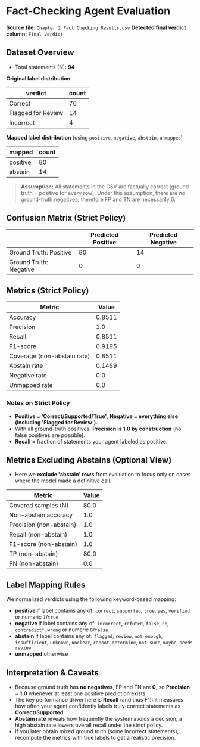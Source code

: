 # Fact-Checking Agent Evaluation

**Source file:** `Chapter 2 Fact Checking Results.csv`
**Detected final verdict column:** `Final Verdict`

## Dataset Overview

- Total statements (N): **94**

**Original label distribution**

| verdict | count |
| --- | --- |
| Correct | 76 |
| Flagged for Review | 14 |
| Incorrect | 4 |


**Mapped label distribution** (using `positive`, `negative`, `abstain`, `unmapped`)

| mapped | count |
| --- | --- |
| positive | 80 |
| abstain | 14 |


> **Assumption:** All statements in the CSV are factually correct (ground truth = positive for every row).
> Under this assumption, there are no ground-truth negatives; therefore FP and TN are necessarily 0.

## Confusion Matrix (Strict Policy)

|  | Predicted Positive | Predicted Negative |
| --- | --- | --- |
| Ground Truth: Positive | 80 | 14 |
| Ground Truth: Negative | 0 | 0 |


## Metrics (Strict Policy)

| Metric | Value |
| --- | --- |
| Accuracy | 0.8511 |
| Precision | 1.0 |
| Recall | 0.8511 |
| F1-score | 0.9195 |
| Coverage (non-abstain rate) | 0.8511 |
| Abstain rate | 0.1489 |
| Negative rate | 0.0 |
| Unmapped rate | 0.0 |


### Notes on Strict Policy

- **Positive = 'Correct/Supported/True'**, **Negative = everything else (including 'Flagged for Review').**
- With all ground-truth positives, **Precision is 1.0 by construction** (no false positives are possible).
- **Recall** = fraction of statements your agent labeled as positive.

## Metrics Excluding Abstains (Optional View)

- Here we **exclude 'abstain' rows** from evaluation to focus only on cases where the model made a definitive call.

| Metric | Value |
| --- | --- |
| Covered samples (N) | 80.0 |
| Non-abstain accuracy | 1.0 |
| Precision (non-abstain) | 1.0 |
| Recall (non-abstain) | 1.0 |
| F1-score (non-abstain) | 1.0 |
| TP (non-abstain) | 80.0 |
| FN (non-abstain) | 0.0 |


## Label Mapping Rules

We normalized verdicts using the following keyword-based mapping:

- **positive** if label contains any of: `correct`, `supported`, `true`, `yes`, `verified` or numeric `1`/`true`
- **negative** if label contains any of: `incorrect`, `refuted`, `false`, `no`, `contradict*`, `wrong` or numeric `0`/`false`
- **abstain** if label contains any of: `flagged`, `review`, `not enough`, `insufficient`, `unknown`, `unclear`, `cannot determine`, `not sure`, `maybe`, `needs review`
- **unmapped** otherwise

## Interpretation & Caveats

- Because ground truth has **no negatives**, FP and TN are **0**, so **Precision = 1.0** whenever at least one positive prediction exists.
- The key performance driver here is **Recall** (and thus F1): it measures how often your agent confidently labels truly-correct statements as **Correct/Supported**.
- **Abstain rate** reveals how frequently the system avoids a decision; a high abstain rate lowers overall recall under the strict policy.
- If you later obtain mixed ground truth (some incorrect statements), recompute the metrics with true labels to get a realistic precision.
